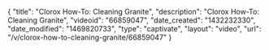 {
    "title": "Clorox How-To: Cleaning Granite",
    "description": "Clorox How-To: Cleaning Granite",
    "videoid": "66859047",
    "date_created": "1432232330",
    "date_modified": "1469820733",
    "type": "captivate",
    "layout": "video",
    "url": "\/v\/clorox-how-to-cleaning-granite\/66859047"
}